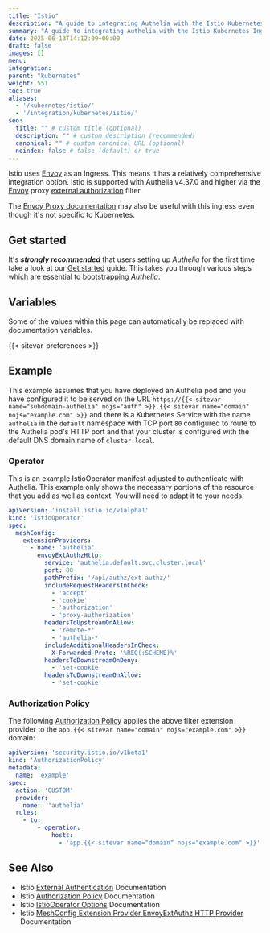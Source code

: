 ```yaml
---
title: "Istio"
description: "A guide to integrating Authelia with the Istio Kubernetes Ingress."
summary: "A guide to integrating Authelia with the Istio Kubernetes Ingress."
date: 2025-06-13T14:12:09+00:00
draft: false
images: []
menu:
integration:
parent: "kubernetes"
weight: 551
toc: true
aliases:
  - '/kubernetes/istio/'
  - '/integration/kubernetes/istio/'
seo:
  title: "" # custom title (optional)
  description: "" # custom description (recommended)
  canonical: "" # custom canonical URL (optional)
  noindex: false # false (default) or true
---
```


Istio uses [Envoy] as an Ingress. This means it has a relatively comprehensive integration option.
Istio is supported with Authelia v4.37.0 and higher via the [Envoy] proxy [external authorization] filter.

The [Envoy Proxy documentation](../../proxies/envoy.md) may also be useful with this ingress even though it's not
specific to Kubernetes.

[external authorization]: https://www.envoyproxy.io/docs/envoy/latest/api-v3/extensions/filters/http/ext_authz/v3/ext_authz.proto.html#extensions-filters-http-ext-authz-v3-extauthz

## Get started

It's __*strongly recommended*__ that users setting up *Authelia* for the first time take a look at our
[Get started](../../prologue/get-started.md) guide. This takes you through various steps which are essential to
bootstrapping *Authelia*.

## Variables

Some of the values within this page can automatically be replaced with documentation variables.

{{< sitevar-preferences >}}

## Example

This example assumes that you have deployed an Authelia pod and you have configured it to be served on the URL
`https://{{< sitevar name="subdomain-authelia" nojs="auth" >}}.{{< sitevar name="domain" nojs="example.com" >}}` and there is a Kubernetes Service with the name `authelia` in the `default` namespace with
TCP port `80` configured to route to the Authelia pod's HTTP port and that your cluster is configured with the default
DNS domain name of `cluster.local`.

### Operator

This is an example IstioOperator manifest adjusted to authenticate with Authelia. This example only shows the necessary
portions of the resource that you add as well as context. You will need to adapt it to your needs.

```yaml {title="istio-operator.yml"}
apiVersion: 'install.istio.io/v1alpha1'
kind: 'IstioOperator'
spec:
  meshConfig:
    extensionProviders:
      - name: 'authelia'
        envoyExtAuthzHttp:
          service: 'authelia.default.svc.cluster.local'
          port: 80
          pathPrefix: '/api/authz/ext-authz/'
          includeRequestHeadersInCheck:
            - 'accept'
            - 'cookie'
            - 'authorization'
            - 'proxy-authorization'
          headersToUpstreamOnAllow:
            - 'remote-*'
            - 'authelia-*'
          includeAdditionalHeadersInCheck:
            X-Forwarded-Proto: '%REQ(:SCHEME)%'
          headersToDownstreamOnDeny:
            - 'set-cookie'
          headersToDownstreamOnAllow:
            - 'set-cookie'
```

### Authorization Policy

The following [Authorization Policy] applies the above filter extension provider to the `app.{{< sitevar name="domain" nojs="example.com" >}}` domain:

```yaml {title="authoriztion-policy.yml"}
apiVersion: 'security.istio.io/v1beta1'
kind: 'AuthorizationPolicy'
metadata:
  name: 'example'
spec:
  action: 'CUSTOM'
  provider:
    name:  'authelia'
  rules:
    - to:
        - operation:
            hosts:
              - 'app.{{< sitevar name="domain" nojs="example.com" >}}'
```

## See Also

- Istio [External Authentication](https://istio.io/latest/docs/tasks/security/authorization/authz-custom/) Documentation
- Istio [Authorization Policy] Documentation
- Istio [IstioOperator Options](https://istio.io/latest/docs/reference/config/istio.operator.v1alpha1/) Documentation
- Istio [MeshConfig Extension Provider EnvoyExtAuthz HTTP Provider](https://istio.io/latest/docs/reference/config/istio.mesh.v1alpha1/#MeshConfig-ExtensionProvider-EnvoyExternalAuthorizationHttpProvider) Documentation

[Authorization Policy]: https://istio.io/latest/docs/reference/config/security/authorization-policy/
[Envoy]: https://www.envoyproxy.io/

